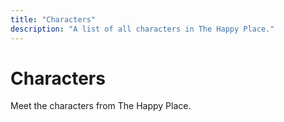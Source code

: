```yaml
---
title: "Characters"
description: "A list of all characters in The Happy Place."
---
```


# Characters

Meet the characters from The Happy Place.
